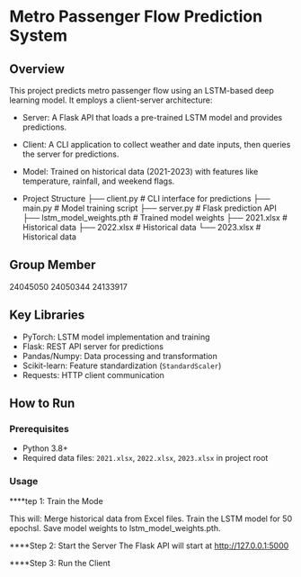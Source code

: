 
# Metro Passenger Flow Prediction System

## Overview
This project predicts metro passenger flow using an LSTM-based deep learning model. It employs a client-server architecture:
- Server: A Flask API that loads a pre-trained LSTM model and provides predictions.
- Client: A CLI application to collect weather and date inputs, then queries the server for predictions.
- Model: Trained on historical data (2021-2023) with features like temperature, rainfall, and weekend flags.

- Project Structure
├── client.py          # CLI interface for predictions
├── main.py            # Model training script
├── server.py          # Flask prediction API
├── lstm_model_weights.pth  # Trained model weights
├── 2021.xlsx         # Historical data
├── 2022.xlsx         # Historical data
└── 2023.xlsx         # Historical data

## Group Member
24045050
24050344
24133917

## Key Libraries
- PyTorch: LSTM model implementation and training
- Flask: REST API server for predictions
- Pandas/Numpy: Data processing and transformation
- Scikit-learn: Feature standardization (`StandardScaler`)
- Requests: HTTP client communication

## How to Run 

### Prerequisites
- Python 3.8+
- Required data files: `2021.xlsx`, `2022.xlsx`, `2023.xlsx` in project root

### Usage
****tep 1: Train the Mode

This will:
Merge historical data from Excel files.
Train the LSTM model for 50 epochsl.
Save model weights to lstm_model_weights.pth.

****Step 2: Start the Server
The Flask API will start at http://127.0.0.1:5000

****Step 3: Run the Client

